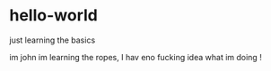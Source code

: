 # hello-world
just learning the basics

im john im learning the ropes, I hav eno fucking idea what im doing ! 
